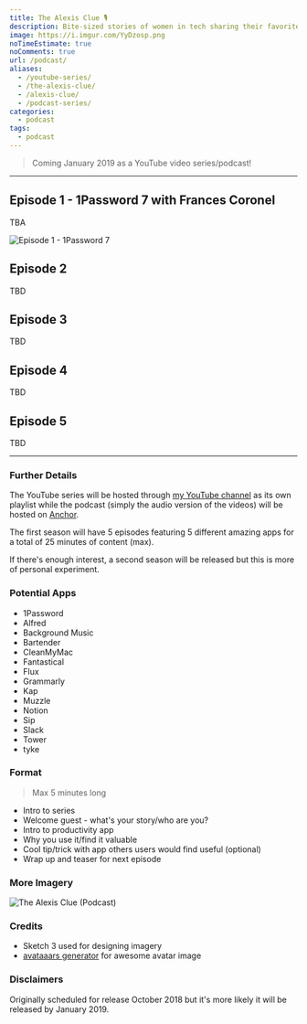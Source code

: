 ```yaml
---
title: The Alexis Clue 🎙️
description: Bite-sized stories of women in tech sharing their favorite productivity apps.
image: https://i.imgur.com/YyDzosp.png
noTimeEstimate: true
noComments: true
url: /podcast/
aliases:
  - /youtube-series/
  - /the-alexis-clue/
  - /alexis-clue/
  - /podcast-series/
categories:
  - podcast
tags:
  - podcast
---
```


> Coming January 2019 as a YouTube video series/podcast!

---

## Episode 1 - 1Password 7 with Frances Coronel

TBA

![Episode 1 - 1Password 7](https://i.imgur.com/k43T1sI.png)

## Episode 2

TBD

## Episode 3

TBD

## Episode 4

TBD

## Episode 5

TBD

---

### Further Details

The YouTube series will be hosted through [my YouTube channel](https://www.youtube.com/user/fvcproductions2013/videos) as its own playlist while the podcast (simply the audio version of the videos) will be hosted on [Anchor](https://anchor.fm/the-alexis-clue).

The first season will have 5 episodes featuring 5 different amazing apps for a total of 25 minutes of content (max).

If there's enough interest, a second season will be released but this is more of personal experiment.

### Potential Apps

- 1Password
- Alfred
- Background Music
- Bartender
- CleanMyMac
- Fantastical
- Flux
- Grammarly
- Kap
- Muzzle
- Notion
- Sip
- Slack
- Tower
- tyke

### Format

> Max 5 minutes long

- Intro to series
- Welcome guest - what's your story/who are you?
- Intro to productivity app
- Why you use it/find it valuable
- Cool tip/trick with app others users would find useful (optional)
- Wrap up and teaser for next episode

### More Imagery

![The Alexis Clue (Podcast)](https://i.imgur.com/aWVM5pN.png)

### Credits

- Sketch 3 used for designing imagery
- [avataaars generator](https://getavataaars.com/) for awesome avatar image

### Disclaimers

Originally scheduled for release October 2018 but it's more likely it will be released by January 2019.
